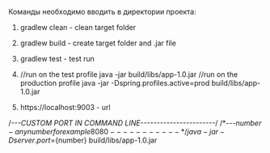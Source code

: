 Команды необходимо вводить в директории проекта:

1)  gradlew clean - clean target folder
2)  gradlew build - create target folder and .jar file
3)  gradlew test -  test run
    
4)  //run on the test profile
    java -jar build/libs/app-1.0.jar 
    //run on the production profile
    java -jar -Dspring.profiles.active=prod build/libs/app-1.0.jar

5)  https://localhost:9003 - url

/*---CUSTOM PORT IN COMMAND LINE-----------------------*/
/*---${number} - any number for example 8080-----------*/    
    java -jar -Dserver.port=${number} build/libs/app-1.0.jar
    
